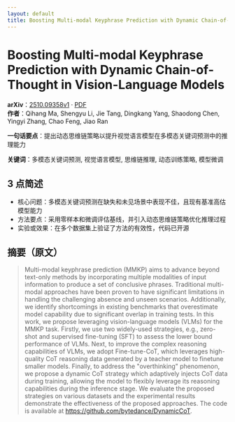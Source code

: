 ```yaml
---
layout: default
title: Boosting Multi-modal Keyphrase Prediction with Dynamic Chain-of-Thought in Vision-Language Models
---
```


# Boosting Multi-modal Keyphrase Prediction with Dynamic Chain-of-Thought in Vision-Language Models
**arXiv**：[2510.09358v1](https://arxiv.org/abs/2510.09358) · [PDF](https://arxiv.org/pdf/2510.09358.pdf)  
**作者**：Qihang Ma, Shengyu Li, Jie Tang, Dingkang Yang, Shaodong Chen, Yingyi Zhang, Chao Feng, Jiao Ran  

**一句话要点**：提出动态思维链策略以提升视觉语言模型在多模态关键词预测中的推理能力

**关键词**：多模态关键词预测, 视觉语言模型, 思维链推理, 动态训练策略, 模型微调

## 3 点简述
- 核心问题：多模态关键词预测在缺失和未见场景中表现不佳，且现有基准高估模型能力
- 方法要点：采用零样本和微调评估基线，并引入动态思维链策略优化推理过程
- 实验或效果：在多个数据集上验证了方法的有效性，代码已开源

## 摘要（原文）

> Multi-modal keyphrase prediction (MMKP) aims to advance beyond text-only
> methods by incorporating multiple modalities of input information to produce a
> set of conclusive phrases. Traditional multi-modal approaches have been proven
> to have significant limitations in handling the challenging absence and unseen
> scenarios. Additionally, we identify shortcomings in existing benchmarks that
> overestimate model capability due to significant overlap in training tests. In
> this work, we propose leveraging vision-language models (VLMs) for the MMKP
> task. Firstly, we use two widely-used strategies, e.g., zero-shot and
> supervised fine-tuning (SFT) to assess the lower bound performance of VLMs.
> Next, to improve the complex reasoning capabilities of VLMs, we adopt
> Fine-tune-CoT, which leverages high-quality CoT reasoning data generated by a
> teacher model to finetune smaller models. Finally, to address the
> "overthinking" phenomenon, we propose a dynamic CoT strategy which adaptively
> injects CoT data during training, allowing the model to flexibly leverage its
> reasoning capabilities during the inference stage. We evaluate the proposed
> strategies on various datasets and the experimental results demonstrate the
> effectiveness of the proposed approaches. The code is available at
> https://github.com/bytedance/DynamicCoT.

